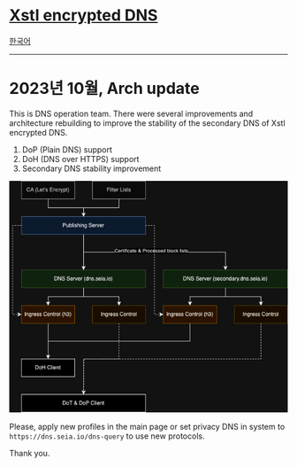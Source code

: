 # [Xstl encrypted DNS](/)

[한국어](/202310-arch-update.ko.md)

---

# 2023년 10월, Arch update

This is DNS operation team.
There were several improvements and architecture rebuilding to improve the stability of the secondary DNS of Xstl encrypted DNS.

1. DoP (Plain DNS) support
2. DoH (DNS over HTTPS) support
3. Secondary DNS stability improvement

![Architecture Diagram](./images/202310-arch.drawio.png)

Please, apply new profiles in the main page or set privacy DNS in system to `https://dns.seia.io/dns-query` to use new protocols.

Thank you.
